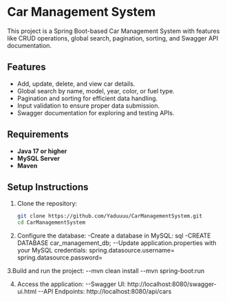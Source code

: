 # Car Management System

This project is a Spring Boot-based Car Management System with features like CRUD operations, global search, pagination, sorting, and Swagger API documentation.

## Features
- Add, update, delete, and view car details.
- Global search by name, model, year, color, or fuel type.
- Pagination and sorting for efficient data handling.
- Input validation to ensure proper data submission.
- Swagger documentation for exploring and testing APIs.

## Requirements
- **Java 17 or higher**
- **MySQL Server**
- **Maven**

## Setup Instructions
1. Clone the repository:
   ```bash
   git clone https://github.com/Yaduuuu/CarManagementSystem.git
   cd CarManagementSystem
   
2. Configure the database:
-Create a database in MySQL:
sql
-CREATE DATABASE car_management_db;
--Update application.properties with your MySQL credentials:
spring.datasource.username=<your-username>
spring.datasource.password=<your-password>

3.Build and run the project:
--mvn clean install
--mvn spring-boot:run

4. Access the application:
--Swagger UI: http://localhost:8080/swagger-ui.html
--API Endpoints: http://localhost:8080/api/cars
